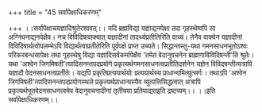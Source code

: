 +++
title = "45 सर्वापेक्षाधिकरणम्"

+++
।।सर्वापेक्षाचयज्ञादिश्रुतेरश्ववत्।। यदि ब्रह्मविद्या यज्ञाद्यनपेक्षा तदा गृहस्थेष्वपि सा अग्निंघनाद्यनपेक्षैव। नच विविदिषावाक्यात् यज्ञादीनां तादर्थ्यप्रतीतिरिति वाच्यं। तेनैव वाक्येन यज्ञादीनां विविदिषार्थत्वोपलम्भेऽपि विद्यार्थत्वाप्रतीतेरिति पूर्वपक्षे प्राप्त उच्यते। सिद्धान्तस्तु-यथा गमनसाधनभूतोऽश्वः परिकरबन्धसापेक्षः तथा गृहस्थेषु विद्या यज्ञादिसर्वकर्मापेक्षैव 'तमेतं वेदानुवचनेन ब्राह्मणाविविदिषन्ती'ति श्रुतेः। यथा 'अश्वेन जिगमिषती'त्यादिसनन्तपदप्रयोगे प्रकृत्यर्थगमनसाधनत्वप्रतीतिदर्शनेन यज्ञेन विविदषन्तीत्यत्रापि यज्ञादौ वेदनसाधनत्वप्रतीतेः। यद्यपि प्रकृतिप्रत्ययार्थयोः प्रत्ययार्थस्य प्राधान्यमित्युत्सर्गः। तथाऽपि 'अश्वेन जिगमिषती'त्यादिसनन्तपदप्रयोगस्थले प्रकृत्यर्थप्राधान्यस्यैव व्युत्पत्तिसिद्धत्वात् अत्रापि प्रकृत्यर्थभूतवेदनसाधनत्वमेव वेदानुवचनादीनां तृतीयया प्रतिपाद्यतइति द्रष्टव्यम्।। ।।इति सर्वापेक्षाधिकरणम्।।